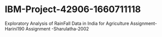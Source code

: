 # IBM-Project-42906-1660711118
Exploratory Analysis of RainFall Data in India for Agriculture
Assignment-Harini190
Assignment -Sharulatha-2002
